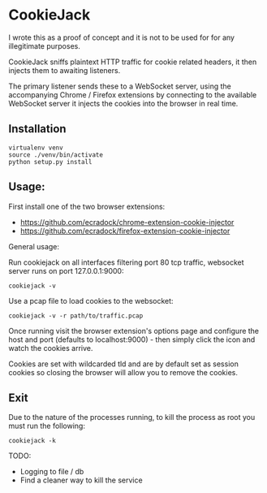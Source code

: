 # CookieJack

I wrote this as a proof of concept and it is not to be used for for any illegitimate purposes.

CookieJack sniffs plaintext HTTP traffic for cookie related headers, it then injects them to awaiting listeners. 

The primary listener sends these to a WebSocket server, using the accompanying Chrome / Firefox extensions by connecting to the available WebSocket server it injects the cookies into the browser in real time.

## Installation

```
virtualenv venv
source ./venv/bin/activate
python setup.py install
```

## Usage:

First install one of the two browser extensions:

 * https://github.com/ecradock/chrome-extension-cookie-injector
 * https://github.com/ecradock/firefox-extension-cookie-injector

General usage:

Run cookiejack on all interfaces filtering port 80 tcp traffic, websocket server runs on port 127.0.0.1:9000:

```
cookiejack -v
```

Use a pcap file to load cookies to the websocket:

```
cookiejack -v -r path/to/traffic.pcap
```

Once running visit the browser extension's options page and configure the host and port (defaults to localhost:9000) - then simply click the icon and watch the cookies arrive.

Cookies are set with wildcarded tld and are by default set as session cookies so closing the browser will allow you to remove the cookies.

## Exit

Due to the nature of the processes running, to kill the process as root you must run the following:

```
cookiejack -k
```

TODO: 
* Logging to file / db
* Find a cleaner way to kill the service
